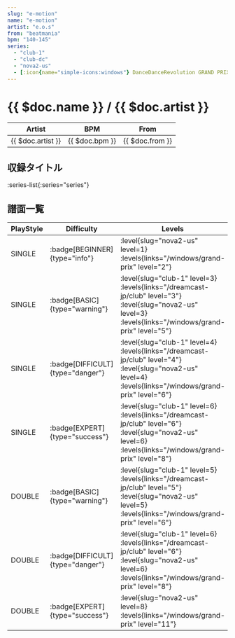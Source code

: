 ```yaml
---
slug: "e-motion"
name: "e-motion"
artist: "e.o.s"
from: "beatmania"
bpm: "140-145"
series:
  - "club-1"
  - "club-dc"
  - "nova2-us"
  - [:icon{name="simple-icons:windows"} DanceDanceRevolution GRAND PRIX](/windows/grand-prix)
---
```


# {{ $doc.name }} / {{ $doc.artist }}

|Artist|BPM|From|
|------|---|----|
|{{ $doc.artist }}|{{ $doc.bpm }}|{{ $doc.from }}|

## 収録タイトル

:series-list{:series="series"}

## 譜面一覧

|PlayStyle|Difficulty|Levels|Notes|Movie|
|---------|----------|------|-----|-----|
|SINGLE| :badge[BEGINNER]{type="info"}|<div class="field is-grouped is-grouped-multiline"> :level{slug="nova2-us" level=1}  :levels{links="/windows/grand-prix" level="2"}</div>|54/0||
|SINGLE| :badge[BASIC]{type="warning"}|<div class="field is-grouped is-grouped-multiline"> :level{slug="club-1" level=3}  :levels{links="/dreamcast-jp/club" level="3"} :level{slug="nova2-us" level=3}  :levels{links="/windows/grand-prix" level="5"}</div>|99/0||
|SINGLE| :badge[DIFFICULT]{type="danger"}|<div class="field is-grouped is-grouped-multiline"> :level{slug="club-1" level=4}  :levels{links="/dreamcast-jp/club" level="4"} :level{slug="nova2-us" level=4}  :levels{links="/windows/grand-prix" level="6"}</div>|122/0||
|SINGLE| :badge[EXPERT]{type="success"}|<div class="field is-grouped is-grouped-multiline"> :level{slug="club-1" level=6}  :levels{links="/dreamcast-jp/club" level="6"} :level{slug="nova2-us" level=6}  :levels{links="/windows/grand-prix" level="8"}</div>|133/0||
|DOUBLE| :badge[BASIC]{type="warning"}|<div class="field is-grouped is-grouped-multiline"> :level{slug="club-1" level=5}  :levels{links="/dreamcast-jp/club" level="5"} :level{slug="nova2-us" level=5}  :levels{links="/windows/grand-prix" level="6"}</div>|110/0||
|DOUBLE| :badge[DIFFICULT]{type="danger"}|<div class="field is-grouped is-grouped-multiline"> :level{slug="club-1" level=6}  :levels{links="/dreamcast-jp/club" level="6"} :level{slug="nova2-us" level=6}  :levels{links="/windows/grand-prix" level="8"}</div>|136/0||
|DOUBLE| :badge[EXPERT]{type="success"}|<div class="field is-grouped is-grouped-multiline"> :level{slug="nova2-us" level=8}  :levels{links="/windows/grand-prix" level="11"}</div>|154/17||

